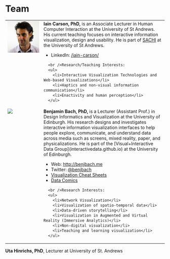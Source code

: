 # Team 

<table>
  <tr>
    <td style="vertical-align:top;width:100px;"><img src="images/iain.jpg"/></td>
    <td style="vertical-align:top;">
      <b>Iain Carson, PhD,</b> is an Associate Lecturer in Human Computer Interaction at the University of St Andrews. His current teaching focuses on interactive information visualization, design and usability. He is part of <a href="https://sachi.cs.st-andrews.ac.uk/people">SACHI</a> at the University of St Andrews.
      <ul>
        <li>LinkedIn: <a href="https://www.linkedin.com/in/iain-carson/">/iain-carson/</a></li>
      </ul>

      <br />Research/Teaching Interests: 
      <ul>
        <li>Interactive Visualization Technologies and Web-based Visualizations</li>
        <li>Haptics and non-visual information communication</li>
        <li>Enactivity and human perception</li>
      </ul>
   </td>
  </tr>
  
  
  <tr>
    <td style="vertical-align:top;width:100px;"><img src="images/me.png"/></td>
    <td style="vertical-align:top;">
      <b><!-- a href="bach.html" -->Benjamin Bach, PhD<!-- /a -->,</b> is a Lecturer (Assistant Prof.) in Design Informatics and Visualization at the University of Edinburgh. His research designs and investigates interactive information visualization interfaces to help people explore, communicate, and understand data across media such as screens, mixed reality, paper, and physicalizations. He is part of the [Visual+Interactive Data Group](interactivedata.github.io) at the University of Edinburgh.
      <ul>
        <li>Web: <a href="http://benjbach.me">http://benjbach.me</a></li>
        <li>Twitter: <a href="https://twitter.com/benjbach">@benjbach</a></li>
        <li><a href="http://visualizationcheatsheets.github.io">Visualization Cheat Sheets</a></li>
        <li><a href="http://datacomics.net">Data Comics</a></li>
      </ul>

      <br />Research Interests: 
      <ul>
        <li>Network Visualization</li>
        <li>Visualization of spatio-temporal data</li>
        <li>Data-driven storytelling</li>
        <li>Visualization in Augmented and Virtual Reality (Immersive Analytics)</li>
        <li>Non-digital visualization</li>
        <li>Teaching and learning visualization</li>
      </ul>
   </td>
</tr>
  
<!--   <tr>
    <td style="vertical-align:top;width:100px;"><img src="images/aba-sah.jpg"/></td>
    <td style="vertical-align:top;">
      <b>Aba-Sah Dadzie, PhD,</b> joined the Visual+Interactive Data group at the University of Edinburgh to work on design and delivery of an online course in data visualisation targeted at professionals working across Scotland. With a background also in Human-Computer Interaction she works at the intersection between research in visual analytics and application to interaction with today's big data and the digital economy. Aba-Sah is part of the [Visual+Interactive Data Group](interactivedata.github.io) at the University of Edinburgh.

    <br />
    Research Interests:
    <ul>
      <li>Visual analytics</li>
      <li>High-dimensional visualisation</li>
      <li>Visualisation-driven participatory design</li>
      <li>Storytelling with data</li><br />
      <li>Citizen data science and public understanding of science</li>
      <li>Semantic web technology</li>
      <li>Social media analytics</li>
    </ul>
   </td>
  </tr> -->
</table>
  
<!-- __Gian Marco Campagnolo, PhD__, Lecturer at University of Edinburgh -->

__Uta Hinrichs, PhD__, Lecturer at University of St. Andrews
